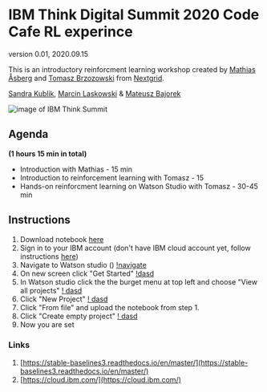 # IBM Think Digital Summit 2020 Code Cafe RL experince

version 0.01, 2020.09.15

This is an introductory reinforcment learning workshop created by [Mathias Åsberg](https://www.linkedin.com/in/imathias/) and [Tomasz Brzozowski](https://www.linkedin.com/in/tomasz-brzozowski/) from [Nextgrid](https://nextgrid.ai).

[Sandra Kublik](https://www.linkedin.com/in/sandrakublik/), [Marcin Laskowski](https://www.linkedin.com/in/marcin-laskowski/) & [Mateusz Bajorek](https://www.linkedin.com/in/mateusz-bajorek-1b8727163/)

![image of IBM Think Summit](https://nextgrid.ai/wp-content/uploads/2020/06/16_Think_Blue_1400x1400.jpg "Think")

## Agenda

**(1 hours 15 min in total)**

- Introduction with Mathias - 15 min
- Introduction to reinforcement learning with Tomasz - 15
- Hands-on reinforcment learning on Watson Studio with Tomasz - 30-45 min

## Instructions

1. Download notebook [here](https://www.dropbox.com/s/5qfhgfahxpzq4ny/IBM-Summit-RL-Hands-on-v1-4.ipynb?dl=1)
2. Sign in to your IBM account (don't have IBM cloud account yet, follow instructions [here](https://ertogrul.github.io/1-PrepareLab/))
3. Navigate to Watson studio () [!navigate](https://nextgrid.ai/wp-content/uploads/2020/09/1.jpg)
4. On new screen click "Get Started" [!dasd](https://nextgrid.ai/wp-content/uploads/2020/09/2.jpg)
5. In Watson studio click the the burget menu at top left and choose "View all projects" [! dasd](https://nextgrid.ai/wp-content/uploads/2020/09/3.jpg)
6. Click "New Project" [! dasd](https://nextgrid.ai/wp-content/uploads/2020/09/22.jpg)
7. Click "From file" and upload the notebook from step 1.
8. Click "Create empty project" [! dasd](https://nextgrid.ai/wp-content/uploads/2020/09/77.jpg)
9. Now you are set

### Links

1. [https://stable-baselines3.readthedocs.io/en/master/](https://stable-baselines3.readthedocs.io/en/master/)
2. [https://cloud.ibm.com/](https://cloud.ibm.com/)
